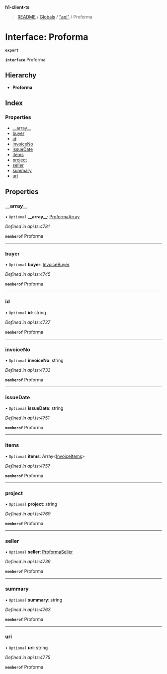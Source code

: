 **h1-client-ts**

> [README](../README.md) / [Globals](../globals.md) / ["api"](../modules/_api_.md) / Proforma

# Interface: Proforma

**`export`** 

**`interface`** Proforma

## Hierarchy

* **Proforma**

## Index

### Properties

* [\_\_array\_\_](_api_.proforma.md#__array__)
* [buyer](_api_.proforma.md#buyer)
* [id](_api_.proforma.md#id)
* [invoiceNo](_api_.proforma.md#invoiceno)
* [issueDate](_api_.proforma.md#issuedate)
* [items](_api_.proforma.md#items)
* [project](_api_.proforma.md#project)
* [seller](_api_.proforma.md#seller)
* [summary](_api_.proforma.md#summary)
* [uri](_api_.proforma.md#uri)

## Properties

### \_\_array\_\_

• `Optional` **\_\_array\_\_**: [ProformaArray](_api_.proformaarray.md)

*Defined in api.ts:4781*

**`memberof`** Proforma

___

### buyer

• `Optional` **buyer**: [InvoiceBuyer](_api_.invoicebuyer.md)

*Defined in api.ts:4745*

**`memberof`** Proforma

___

### id

• `Optional` **id**: string

*Defined in api.ts:4727*

**`memberof`** Proforma

___

### invoiceNo

• `Optional` **invoiceNo**: string

*Defined in api.ts:4733*

**`memberof`** Proforma

___

### issueDate

• `Optional` **issueDate**: string

*Defined in api.ts:4751*

**`memberof`** Proforma

___

### items

• `Optional` **items**: Array\<[InvoiceItems](_api_.invoiceitems.md)>

*Defined in api.ts:4757*

**`memberof`** Proforma

___

### project

• `Optional` **project**: string

*Defined in api.ts:4769*

**`memberof`** Proforma

___

### seller

• `Optional` **seller**: [ProformaSeller](_api_.proformaseller.md)

*Defined in api.ts:4739*

**`memberof`** Proforma

___

### summary

• `Optional` **summary**: string

*Defined in api.ts:4763*

**`memberof`** Proforma

___

### uri

• `Optional` **uri**: string

*Defined in api.ts:4775*

**`memberof`** Proforma
